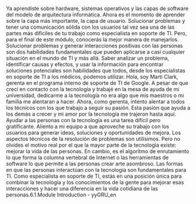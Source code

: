 Ya aprendiste sobre hardware, sistemas operativos y las capas de software del modelo de arquitectura informática. Ahora es el momento de aprender sobre la capa más importante, la capa de usuario. Solucionar problemas y tener una comunicación sólida con los usuarios tal vez sea una de las partes más difíciles de tu trabajo como especialista en soporte de TI. Pero, para el final de este módulo, conocerás la mejor manera de manejarlos. Solucionar problemas y generar interacciones positivas con las personas son dos habilidades fundamentales que pueden aplicarse a casi cualquier situación en el mundo de TI y más allá. Saber analizar un problema, identificar causas y efectos, y usar la información para encontrar soluciones potenciales son habilidades que todos, desde los especialistas en soporte de TI a los médicos, podemos utilizar. Hola, soy Marti Clark, gerenta en el programa interno de soporte de TI de Google. A pesar de que crecí en contacto con la tecnología y trabajé en la mesa de ayuda de mi universidad, dedicarme a la tecnología no era algo que mis maestros o mi familia me alentaran a hacer. Ahora, como gerenta, intento alentar a todos los técnicos con los que trabajo a seguir su pasión. Esta pasión que ayuda a los demás a crecer y mi amor por la tecnología me trajeron hasta aquí. Ayudar a las personas con la tecnología es una tarea difícil pero gratificante. Aliento a mi equipo a que aproveche su trabajo con los usuarios para generar ideas, soluciones y oportunidades de mejora. Los aspectos técnicos de la resolución de problemas son utilísimos. Pero no olvides el motivo real por el que la mayor parte de la tecnología existe: mejorar la vida de las personas. En cambio, es el algoritmo de enrutamiento lo que forma la columna vertebral de Internet o las herramientas de software lo que permite a las personas crear arte asombroso. Las formas en que las personas interactúan con la tecnología son fundamentales para TI. Como especialista en soporte de TI, estás en una posición única para combinar la tecnología y los conocimientos de la gente para mejorar esas interacciones y hacer una diferencia en la vida cotidiana de las personas.6.1.Module Introduction - yyGRU_en
